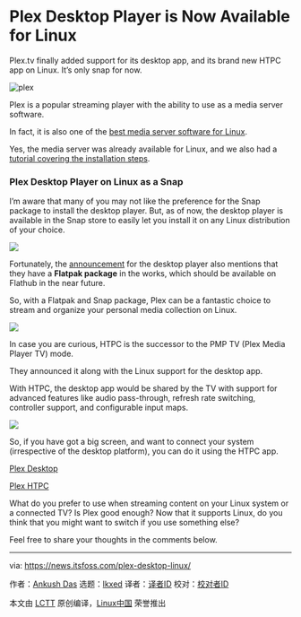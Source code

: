 [#]: subject: "Plex Desktop Player is Now Available for Linux"
[#]: via: "https://news.itsfoss.com/plex-desktop-linux/"
[#]: author: "Ankush Das https://news.itsfoss.com/author/ankush/"
[#]: collector: "lkxed"
[#]: translator: "lkxed"
[#]: reviewer: " "
[#]: publisher: " "
[#]: url: " "

Plex Desktop Player is Now Available for Linux
======
Plex.tv finally added support for its desktop app, and its brand new HTPC app on Linux. It’s only snap for now.

![plex][1]

Plex is a popular streaming player with the ability to use as a media server software.

In fact, it is also one of the [best media server software for Linux][2].

Yes, the media server was already available for Linux, and we also had a [tutorial covering the installation steps][3].

### Plex Desktop Player on Linux as a Snap

I’m aware that many of you may not like the preference for the Snap package to install the desktop player. But, as of now, the desktop player is available in the Snap store to easily let you install it on any Linux distribution of your choice.

![][4]

Fortunately, the [announcement][5] for the desktop player also mentions that they have a **Flatpak package** in the works, which should be available on Flathub in the near future.

So, with a Flatpak and Snap package, Plex can be a fantastic choice to stream and organize your personal media collection on Linux.

![][6]

In case you are curious, HTPC is the successor to the PMP TV (Plex Media Player TV) mode.

They announced it along with the Linux support for the desktop app.

With HTPC, the desktop app would be shared by the TV with support for advanced features like audio pass-through, refresh rate switching, controller support, and configurable input maps.

![][7]

So, if you have got a big screen, and want to connect your system (irrespective of the desktop platform), you can do it using the HTPC app.

[Plex Desktop][8]

[Plex HTPC][9]

What do you prefer to use when streaming content on your Linux system or a connected TV? Is Plex good enough? Now that it supports Linux, do you think that you might want to switch if you use something else?

Feel free to share your thoughts in the comments below.

--------------------------------------------------------------------------------

via: https://news.itsfoss.com/plex-desktop-linux/

作者：[Ankush Das][a]
选题：[lkxed][b]
译者：[译者ID](https://github.com/译者ID)
校对：[校对者ID](https://github.com/校对者ID)

本文由 [LCTT](https://github.com/LCTT/TranslateProject) 原创编译，[Linux中国](https://linux.cn/) 荣誉推出

[a]: https://news.itsfoss.com/author/ankush/
[b]: https://github.com/lkxed
[1]: https://news.itsfoss.com/wp-content/uploads/2022/05/plex-ft.jpg
[2]: https://itsfoss.com/best-linux-media-server/
[3]: https://itsfoss.com/install-plex-ubuntu/
[4]: https://news.itsfoss.com/wp-content/uploads/2022/05/plex-desktop-ubuntu.jpg
[5]: https://www.plex.tv/blog/way-to-be-htpc/
[6]: https://news.itsfoss.com/wp-content/uploads/2022/05/plex-snap-1024x524.jpg
[7]: https://news.itsfoss.com/wp-content/uploads/2022/05/plex-feat-1024x576.jpg
[8]: https://snapcraft.io/plex-desktop
[9]: https://snapcraft.io/plex-htpc
